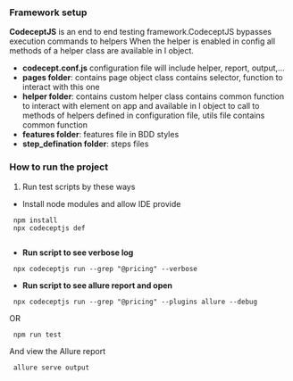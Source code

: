 


### Framework setup
**CodeceptJS** is an end to end testing framework.CodeceptJS bypasses execution commands to helpers
When the helper is enabled in config all methods of a helper class are available in I object.

- **codecept.conf.js** configuration file will include helper, report, output,...
- **pages folder**: contains page object class contains selector, function to interact with this one
- **helper folder**: contains custom helper class contains common function to interact with element on app and available in I object to call
to methods of helpers defined in configuration file, utils file contains common function 
- **features folder**: features file in BDD styles
- **step_defination folder**: steps files

 ### How to run the project
1. Run test scripts by these ways

- Install node modules and allow IDE provide  

```
 npm install 
 npx codeceptjs def 
 
```
- **Run script to see verbose log** 
```
 npx codeceptjs run --grep "@pricing" --verbose

```

- **Run script to see allure report and open** 

```
 npx codeceptjs run --grep "@pricing" --plugins allure --debug

```
OR

```
 npm run test

```
And view the Allure report

```
 allure serve output

```